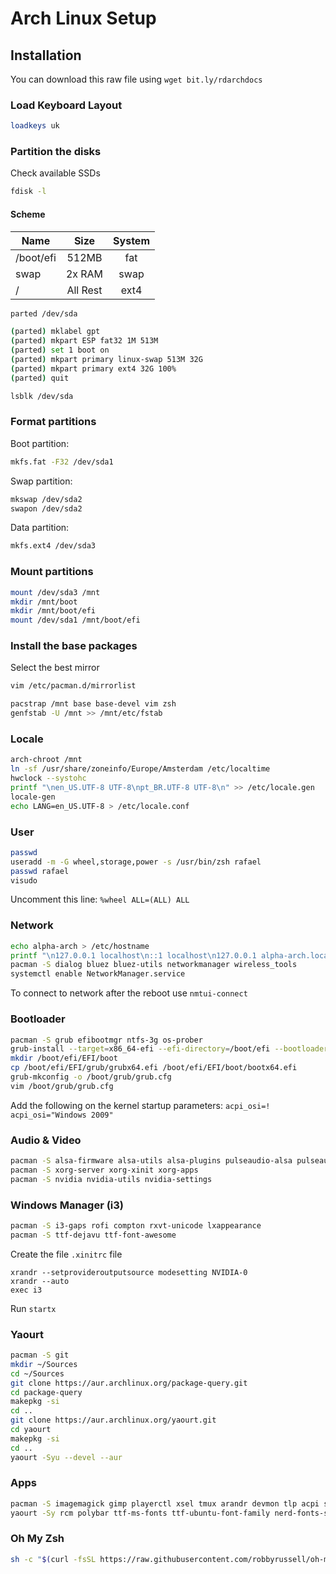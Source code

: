 # Arch Linux Setup

## Installation
You can download this raw file using `wget bit.ly/rdarchdocs`

### Load Keyboard Layout
```bash
loadkeys uk
```

### Partition the disks

Check available SSDs

```bash
fdisk -l
```

#### Scheme

| Name      | Size        | System |
| --------- |:-----------:|:------:|
| /boot/efi | 512MB       | fat    |
| swap      | 2x RAM      | swap   |
| /         | All Rest    | ext4   |

```bash
parted /dev/sda

(parted) mklabel gpt
(parted) mkpart ESP fat32 1M 513M
(parted) set 1 boot on
(parted) mkpart primary linux-swap 513M 32G
(parted) mkpart primary ext4 32G 100%
(parted) quit

lsblk /dev/sda
```

### Format partitions

Boot partition:
```bash
mkfs.fat -F32 /dev/sda1
```

Swap partition:
```bash
mkswap /dev/sda2
swapon /dev/sda2
```

Data partition:
```bash
mkfs.ext4 /dev/sda3
```

### Mount partitions

```bash
mount /dev/sda3 /mnt
mkdir /mnt/boot
mkdir /mnt/boot/efi
mount /dev/sda1 /mnt/boot/efi
```

### Install the base packages

Select the best mirror
```bash
vim /etc/pacman.d/mirrorlist
```

```bash
pacstrap /mnt base base-devel vim zsh
genfstab -U /mnt >> /mnt/etc/fstab
```

### Locale

```bash
arch-chroot /mnt
ln -sf /usr/share/zoneinfo/Europe/Amsterdam /etc/localtime
hwclock --systohc
printf "\nen_US.UTF-8 UTF-8\npt_BR.UTF-8 UTF-8\n" >> /etc/locale.gen
locale-gen
echo LANG=en_US.UTF-8 > /etc/locale.conf
```

### User
```bash
passwd
useradd -m -G wheel,storage,power -s /usr/bin/zsh rafael
passwd rafael
visudo
```
Uncomment this line: `%wheel ALL=(ALL) ALL`

### Network
```bash
echo alpha-arch > /etc/hostname
printf "\n127.0.0.1 localhost\n::1 localhost\n127.0.0.1 alpha-arch.localdomain alpha-arch" >> /etc/hosts
pacman -S dialog bluez bluez-utils networkmanager wireless_tools
systemctl enable NetworkManager.service
```
To connect to network after the reboot use `nmtui-connect` 

### Bootloader
```bash
pacman -S grub efibootmgr ntfs-3g os-prober
grub-install --target=x86_64-efi --efi-directory=/boot/efi --bootloader-id=grub
mkdir /boot/efi/EFI/boot
cp /boot/efi/EFI/grub/grubx64.efi /boot/efi/EFI/boot/bootx64.efi
grub-mkconfig -o /boot/grub/grub.cfg
vim /boot/grub/grub.cfg
```
Add the following on the kernel startup parameters: `acpi_osi=! acpi_osi="Windows 2009"`

### Audio & Video
```bash
pacman -S alsa-firmware alsa-utils alsa-plugins pulseaudio-alsa pulseaudio
pacman -S xorg-server xorg-xinit xorg-apps
pacman -S nvidia nvidia-utils nvidia-settings
```

### Windows Manager (i3)
```bash
pacman -S i3-gaps rofi compton rxvt-unicode lxappearance
pacman -S ttf-dejavu ttf-font-awesome
```
Create the file `.xinitrc` file
```
xrandr --setprovideroutputsource modesetting NVIDIA-0
xrandr --auto
exec i3
```
Run `startx`

### Yaourt
```bash
pacman -S git
mkdir ~/Sources
cd ~/Sources
git clone https://aur.archlinux.org/package-query.git
cd package-query
makepkg -si
cd ..
git clone https://aur.archlinux.org/yaourt.git
cd yaourt
makepkg -si
cd ..
yaourt -Syu --devel --aur
```

### Apps
```bash
pacman -S imagemagick gimp playerctl xsel tmux arandr devmon tlp acpi sysstat libmpdclient openssh
yaourt -Sy rcm polybar ttf-ms-fonts ttf-ubuntu-font-family nerd-fonts-source-code-pro xfce-theme-greybird
```

### Oh My Zsh
```bash
sh -c "$(curl -fsSL https://raw.githubusercontent.com/robbyrussell/oh-my-zsh/master/tools/install.sh)"
```
